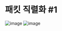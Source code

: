 # 패킷 직렬화 \#1
![image](https://user-images.githubusercontent.com/68372094/159858909-6fa2ad6a-b365-4337-93c1-8b72ee897312.png)
![image](https://user-images.githubusercontent.com/68372094/159861395-705150c9-59bd-4f29-af52-e48a62f8cee3.png)
